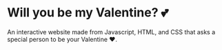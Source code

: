 # Will you be my Valentine? 💕

An interactive website made from Javascript, HTML, and CSS that asks a special person to be your Valentine ❤️.

